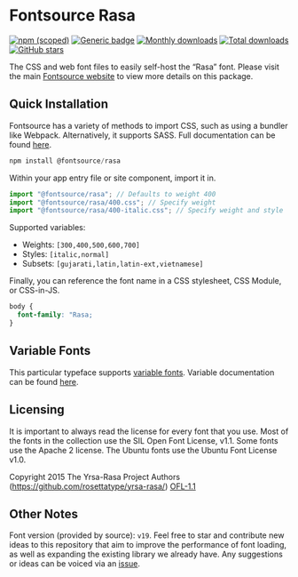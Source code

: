 # Fontsource Rasa

[![npm (scoped)](https://img.shields.io/npm/v/@fontsource/rasa?color=brightgreen)](https://www.npmjs.com/package/@fontsource/rasa) [![Generic badge](https://img.shields.io/badge/fontsource-passing-brightgreen)](https://github.com/fontsource/fontsource) [![Monthly downloads](https://badgen.net/npm/dm/@fontsource/rasa)](https://github.com/fontsource/fontsource) [![Total downloads](https://badgen.net/npm/dt/@fontsource/rasa)](https://github.com/fontsource/fontsource) [![GitHub stars](https://img.shields.io/github/stars/fontsource/fontsource.svg?style=social&label=Star)](https://github.com/fontsource/fontsource/stargazers)

The CSS and web font files to easily self-host the “Rasa” font. Please visit the main [Fontsource website](https://fontsource.org/fonts/rasa) to view more details on this package.

## Quick Installation

Fontsource has a variety of methods to import CSS, such as using a bundler like Webpack. Alternatively, it supports SASS. Full documentation can be found [here](https://beta.fontsource.org/docs/getting-started/introduction).

```javascript
npm install @fontsource/rasa
```

Within your app entry file or site component, import it in.

```javascript
import "@fontsource/rasa"; // Defaults to weight 400
import "@fontsource/rasa/400.css"; // Specify weight
import "@fontsource/rasa/400-italic.css"; // Specify weight and style

```

Supported variables:
- Weights: `[300,400,500,600,700]`
- Styles: `[italic,normal]`
- Subsets: `[gujarati,latin,latin-ext,vietnamese]`

Finally, you can reference the font name in a CSS stylesheet, CSS Module, or CSS-in-JS.

```css
body {
  font-family: "Rasa;
}
```

## Variable Fonts

This particular typeface supports [variable fonts](https://developer.mozilla.org/en-US/docs/Web/CSS/CSS_Fonts/Variable_Fonts_Guide).
Variable documentation can be found [here](https://fontsource.org/docs/variable-fonts).

## Licensing
It is important to always read the license for every font that you use.
Most of the fonts in the collection use the SIL Open Font License, v1.1. Some fonts use the Apache 2 license. The Ubuntu fonts use the Ubuntu Font License v1.0.

Copyright 2015 The Yrsa-Rasa Project Authors (https://github.com/rosettatype/yrsa-rasa/)
[OFL-1.1](http://scripts.sil.org/OFL)

## Other Notes
Font version (provided by source): `v19`.
Feel free to star and contribute new ideas to this repository that aim to improve the performance of font loading, as well as expanding the existing library we already have. Any suggestions or ideas can be voiced via an [issue](https://github.com/fontsource/fontsource/issues).